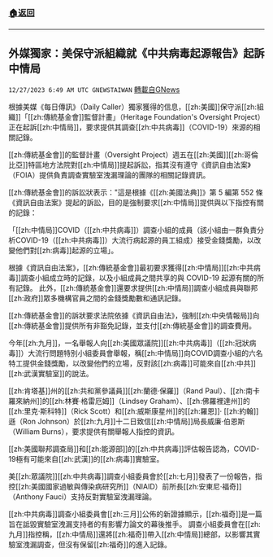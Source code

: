 ###  [:house:返回](README.md)
---


## 外媒獨家：美保守派組織就《中共病毒起源報告》起訴中情局
`12/27/2023 6:49 AM UTC GNEWSTAIWAN` [轉載自GNews](https://gnews.org/articles/2155778)



  
根據美媒《每日傳訊》（Daily Caller）獨家獲得的信息，[[zh:美國]]保守派[[zh:組織]]「[[zh:傳統基金會]]監督計畫」（Heritage Foundation's Oversight Project）正在起訴[[zh:中情局]]，要求提供其調查[[zh:中共病毒]]（COVID-19）來源的相關記錄。

[[zh:傳統基金會]]的監督計畫（Oversight Project）週五在[[zh:美國]][[zh:哥倫比亞]]特區地方法院對[[zh:中情局]]提起訴訟，指其沒有遵守《資訊自由法案》（FOIA）提供負責調查實驗室洩漏理論的團隊的相關記錄資訊。

  

[[zh:傳統基金會]]的訴訟狀表示："這是根據《[[zh:美國法典]]》第 5 編第 552 條《資訊自由法案》提起的訴訟，目的是強制要求[[zh:中情局]]提供與以下指控有關的記錄：

  

 「[[zh:中情局]]COVID（[[zh:中共病毒]]）調查小組的成員（該小組由一群負責分析COVID-19（[[zh:中共病毒]]）大流行病起源的員工組成）接受金錢獎勵，以改變他們對[[zh:病毒]]起源的立場」。

  

根據《資訊自由法案》，[[zh:傳統基金會]]最初要求獲得[[zh:中情局]][[zh:中共病毒]]調查小組成立時的記錄，以及小組成員之間共享的與 COVID-19 起源有關的所有記錄。 此外，[[zh:傳統基金會]]還要求提供[[zh:中情局]]調查小組成員與聯邦[[zh:政府]]眾多機構官員之間的金錢獎勵數和通訊記錄。

  

[[zh:傳統基金會]]的訴狀要求法院依據《資訊自由法》，強制[[zh:中央情報局]]向[[zh:傳統基金會]]提供所有非豁免記錄，並支付[[zh:傳統基金會]]的調查費用。

  

今年[[zh:九月]]，一名舉報人向[[zh:美國眾議院]][[zh:中共病毒]]（[[zh:冠狀病毒]]）大流行問題特別小組委員會舉報，稱[[zh:中情局]]向COVID調查小組的六名特工提供金錢獎勵，以改變他們的立場，反對該[[zh:病毒]]可能來自[[zh:中共]][[zh:武漢實驗室]]的說法。

  

[[zh:肯塔基]]州的[[zh:共和黨參議員]][[zh:蘭德·保羅]]（Rand Paul）、[[zh:南卡羅來納州]]的[[zh:林賽·格雷厄姆]]（Lindsey Graham）、[[zh:佛羅裡達州]]的[[zh:里克·斯科特]]（Rick Scott）和[[zh:威斯康星州]]的[[zh:羅恩]]· [[zh:約翰]]遜（Ron Johnson）於[[zh:九月]]十二日致信[[zh:中情局]]局長威廉·伯恩斯（William Burns），要求提供有關舉報人指控的資訊。

  

[[zh:美國聯邦調查局]]和[[zh:能源部]]的[[zh:中共病毒]]評估報告認為，COVID-19極有可能來自[[zh:武漢]]的[[zh:病毒]]實驗室。

  

美[[zh:眾議院]][[zh:中共病毒]]調查小組委員會於[[zh:七月]]發表了一份報告，指控[[zh:美國國家過敏與傳染病研究所]]（NIAID）前所長[[zh:安東尼·福奇]]（Anthony Fauci）支持反對實驗室洩漏理論。

  

[[zh:中共病毒]]調查小組委員會[[zh:三月]]公佈的新證據顯示，[[zh:福奇]]是一篇旨在詆毀實驗室洩漏支持者的有影響力論文的幕後推手。 調查小組委員會在[[zh:九月]]指控稱，[[zh:中情局]]還將[[zh:福奇]]帶入[[zh:中情局]]總部，以影響其實驗室洩漏調查，但沒有保留[[zh:福奇]]的進入記錄。
